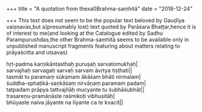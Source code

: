 +++
title = "A quotation from thexa0Brahma-saṃhitā"
date = "2018-12-24"

+++
This text does not seem to be the popular text beloved by Gauḍīya
vaiṣṇavas,but a(presumably lost) text quoted by Parāśara Bhaṭṭar,hence
it is of interest to me(and looking at the Catalogue edited by Sadhu
Parampurushdas,the other Brahma-saṃhitā seems to be available only in
unpublished manuscript fragments featuring about matters relating to
prāyaścitta and utsavas)

hṛt-padma karṇikāntasthaḥ puruṣaḥ sarvatomukhaḥ\|  
sarvajñaḥ sarvagaḥ sarvaḥ sarvam āvṛtya tiṣṭhati\|\|  
tasmāt tu paramaṃ sūkṣmam ākāśam bhāti nirmalam\|  
śuddha-sphaṭikā-saṇkāśaṃ nirvāṇaṃ paramam padam\|  
tatpadam prāpya tattvajñāḥ mucyante tu śubhāśubhāt\|\|  
trasareṇu-pramāṇāste raśmikoṭi vibhuṣitāḥ\|  
bhūyaste naiva jāyante na līyante ca te kvacit\|\|


